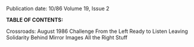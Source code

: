 Publication date: 10/86
Volume 19, Issue 2

**TABLE OF CONTENTS:**

Crossroads: August 1986
Challenge From the Left
Ready to Listen
Leaving Solidarity Behind
Mirror Images
All the Right Stuff

